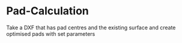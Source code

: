 # Pad-Calculation
Take a DXF that has pad centres and the existing surface and create optimised pads with set parameters
